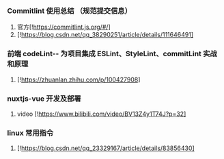 ### Commitlint 使用总结 （规范提交信息）

1. 官方[!https://commitlint.js.org/#/]
2. [!https://blog.csdn.net/qq_38290251/article/details/111646491]

### 前端 codeLint-- 为项目集成 ESLint、StyleLint、commitLint 实战和原理

1. [!https://zhuanlan.zhihu.com/p/100427908]

### nuxtjs-vue 开发及部署

1. video [!https://www.bilibili.com/video/BV13Z4y1T74J?p=32]

### linux 常用指令

1. [!https://blog.csdn.net/qq_23329167/article/details/83856430]
